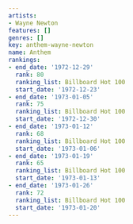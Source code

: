 ```yaml
---
artists:
- Wayne Newton
features: []
genres: []
key: anthem-wayne-newton
name: Anthem
rankings:
- end_date: '1972-12-29'
  rank: 80
  ranking_list: Billboard Hot 100
  start_date: '1972-12-23'
- end_date: '1973-01-05'
  rank: 75
  ranking_list: Billboard Hot 100
  start_date: '1972-12-30'
- end_date: '1973-01-12'
  rank: 68
  ranking_list: Billboard Hot 100
  start_date: '1973-01-06'
- end_date: '1973-01-19'
  rank: 65
  ranking_list: Billboard Hot 100
  start_date: '1973-01-13'
- end_date: '1973-01-26'
  rank: 72
  ranking_list: Billboard Hot 100
  start_date: '1973-01-20'
---
```


